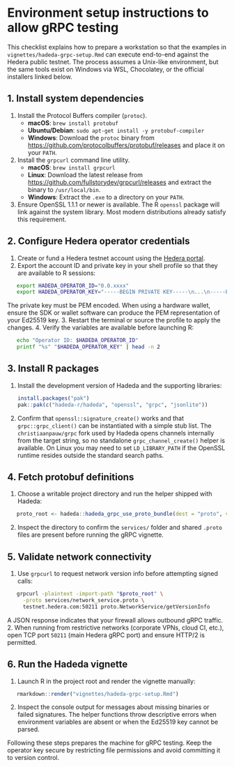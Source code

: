 # Environment setup instructions to allow gRPC testing

This checklist explains how to prepare a workstation so that the examples in
`vignettes/hadeda-grpc-setup.Rmd` can execute end-to-end against the Hedera
public testnet. The process assumes a Unix-like environment, but the same tools
exist on Windows via WSL, Chocolatey, or the official installers linked below.

## 1. Install system dependencies

1. Install the Protocol Buffers compiler (`protoc`).
   - **macOS**: `brew install protobuf`
   - **Ubuntu/Debian**: `sudo apt-get install -y protobuf-compiler`
   - **Windows**: Download the `protoc` binary from
     <https://github.com/protocolbuffers/protobuf/releases> and place it on your
     `PATH`.
2. Install the `grpcurl` command line utility.
   - **macOS**: `brew install grpcurl`
   - **Linux**: Download the latest release from
     <https://github.com/fullstorydev/grpcurl/releases> and extract the binary to
     `/usr/local/bin`.
   - **Windows**: Extract the `.exe` to a directory on your `PATH`.
3. Ensure OpenSSL 1.1.1 or newer is available. The R `openssl` package will link
   against the system library. Most modern distributions already satisfy this
   requirement.

## 2. Configure Hedera operator credentials

1. Create or fund a Hedera testnet account using the [Hedera portal](https://portal.hedera.com/).
2. Export the account ID and private key in your shell profile so that they are
   available to R sessions:

```sh
   export HADEDA_OPERATOR_ID="0.0.xxxx"
   export HADEDA_OPERATOR_KEY="-----BEGIN PRIVATE KEY-----\n...\n-----END PRIVATE KEY-----\n"
```

   The private key must be PEM encoded. When using a hardware wallet, ensure the
   SDK or wallet software can produce the PEM representation of your Ed25519 key.
3. Restart the terminal or source the profile to apply the changes.
4. Verify the variables are available before launching R:

```sh
   echo "Operator ID: $HADEDA_OPERATOR_ID"
   printf "%s" "$HADEDA_OPERATOR_KEY" | head -n 2
```

## 3. Install R packages

1. Install the development version of Hadeda and the supporting libraries:

   ```r
   install.packages("pak")
   pak::pak(c("hadeda-r/hadeda", "openssl", "grpc", "jsonlite"))
   ```

2. Confirm that `openssl::signature_create()` works and that
   `grpc::grpc_client()` can be instantiated with a simple stub list. The
   `christiaanpauw/grpc` fork used by Hadeda opens channels internally from the
   target string, so no standalone `grpc_channel_create()` helper is available.
   On Linux you may need to set `LD_LIBRARY_PATH` if the OpenSSL runtime resides
   outside the standard search paths.

## 4. Fetch protobuf definitions

1. Choose a writable project directory and run the helper shipped with Hadeda:

```r
   proto_root <- hadeda::hadeda_grpc_use_proto_bundle(dest = "proto", version = "0.47.0")
```

2. Inspect the directory to confirm the `services/` folder and shared `.proto`
   files are present before running the gRPC vignette.

## 5. Validate network connectivity

1. Use `grpcurl` to request network version info before attempting signed calls:

```sh
   grpcurl -plaintext -import-path "$proto_root" \
     -proto services/network_service.proto \
     testnet.hedera.com:50211 proto.NetworkService/getVersionInfo
```

   A JSON response indicates that your firewall allows outbound gRPC traffic.
2. When running from restrictive networks (corporate VPNs, cloud CI, etc.), open
   TCP port `50211` (main Hedera gRPC port) and ensure HTTP/2 is permitted.

## 6. Run the Hadeda vignette

1. Launch R in the project root and render the vignette manually:

```r
   rmarkdown::render("vignettes/hadeda-grpc-setup.Rmd")
```

2. Inspect the console output for messages about missing binaries or failed
   signatures. The helper functions throw descriptive errors when environment
   variables are absent or when the Ed25519 key cannot be parsed.

Following these steps prepares the machine for gRPC testing. Keep the operator
key secure by restricting file permissions and avoid committing it to version
control.
